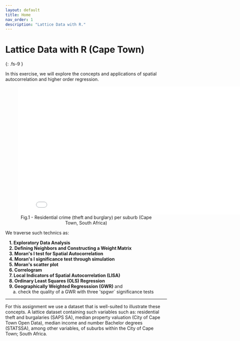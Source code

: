 ```yaml
---
layout: default
title: Home
nav_order: 1
description: "Lattice Data with R."
---
```


# Lattice Data with R (Cape Town)
{: .fs-9 }

In this exercise, we will explore the concepts and applications of spatial autocorrelation and higher order regression. 

<figure><center>
  <!--<img src="{{site.baseurl | prepend: site.url}}/img/plotly.html" style="width: 800px; height: 300px; border: 0px">-->
  <iframe src="{{site.baseurl | prepend: site.url}}/img/plotly.html" style="width: 800px; height: 400px; border: 0px"></iframe>
  <figcaption>Fig.1 - Residential crime (theft and burglary) per suburb (Cape Town, South Africa) </figcaption>
</center></figure> 

<!-- <iframe src="{{site.baseurl | prepend: site.url}}/img/plotly.html" style="width: 800px; height: 300px; border: 0px"></iframe> -->
We traverse such technics as:

&nbsp;&nbsp;&nbsp;**1. Exploratory Data Analysis**  
&nbsp;&nbsp;&nbsp;**2. Defining Neighbors and Constructing a Weight Matrix**  
&nbsp;&nbsp;&nbsp;**3. Moran's I test for Spatial Autocorrelation**  
&nbsp;&nbsp;&nbsp;**4. Moran's I significance test through simulation**  
&nbsp;&nbsp;&nbsp;**5. Moran's scatter plot**   
&nbsp;&nbsp;&nbsp;**6. Correlogram**  
&nbsp;&nbsp;&nbsp;**7. Local Indicators of Spatial Autocorrelation (LISA)**  
&nbsp;&nbsp;&nbsp;**8. Ordinary Least Squares (OLS) Regression**  
&nbsp;&nbsp;&nbsp;**9. Geographically Weighted Regresssion (GWR)**  and  
&nbsp;&nbsp;&nbsp;&nbsp;&nbsp;&nbsp;a. check the quality of a GWR with three 'spgwr` significance tests

<!--<figure><center>
  <img src="{{site.baseurl | prepend: site.url}}/img/5-fold.png" style="width: 800px; height: 300px; border: 0px">
  <figcaption>Fig.2 - Inverse Distance Weighting, 2nd-order Ordinary Least Squares and Ordinary Kriging interpolation </figcaption>
</center></figure>-->
_____
For this assignment we use a dataset that is well-suited to illustrate these concepts. A lattice dataset containing such variables such as: residential theft and burgalaries (SAPS SA), median property valuation (City of Cape Town Open Data), median income and number Bachelor degrees (STATSSA), among other variables, of suburbs within the City of Cape Town; South Africa.

<!--The [meuse](https://search.r-project.org/CRAN/refmans/sp/html/meuse.html) dataset which comes with the `gstat` package. 
**meuse**: gives locations (on a regular grid) and topsoil heavy metal concentrations, along with a number of soil and landscape variables at the observation locations, collected in a flood plain of the river Meuse, near the village of Stein (NL). Heavy metal concentrations are from composite samples of an area of approximately 15 m x 15 m.-->
